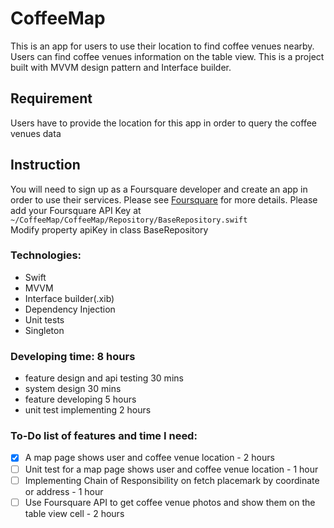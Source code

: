 # CoffeeMap

This is an app for users to use their location to find coffee venues nearby.
Users can find coffee venues information on the table view.
This is a project built with MVVM design pattern and Interface builder.

## Requirement
Users have to provide the location for this app in order to query the coffee venues data

## Instruction
You will need to sign up as a Foursquare developer and create an app in order to use their services. Please see [Foursquare](https://developer.foursquare.com/docs/places-api-getting-started) for more details.
Please add your Foursquare API Key at
`~/CoffeeMap/CoffeeMap/Repository/BaseRepository.swift`<br/>
Modify property apiKey in class BaseRepository

### Technologies:
- Swift
- MVVM
- Interface builder(.xib)
- Dependency Injection
- Unit tests
- Singleton

### Developing time: 8 hours
- feature design and api testing 30 mins
- system design 30 mins
- feature developing 5 hours
- unit test implementing 2 hours

### To-Do list of features and time I need:
- [x] A map page shows user and coffee venue location - 2 hours
- [ ] Unit test for a map page shows user and coffee venue location - 1 hour
- [ ] Implementing Chain of Responsibility on fetch placemark by coordinate or address - 1 hour
- [ ] Use Foursquare API to get coffee venue photos and show them on the table view cell - 2 hours
